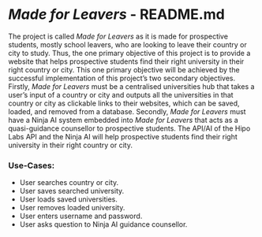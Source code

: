 # _Made for Leavers_ - README.md
The project is called _Made for Leavers_ as it is made for prospective students, mostly school leavers, who are looking to leave their country or city to study. Thus, the one primary objective of this project is to provide a website that helps prospective students find their right university in their right country or city. This one primary objective will be achieved by the successful implementation of this project’s two secondary objectives. Firstly, _Made for Leavers_ must be a centralised universities hub that takes a user’s input of a country or city and outputs all the universities in that country or city as clickable links to their websites, which can be saved, loaded, and removed from a database. Secondly, _Made for Leavers_ must have a Ninja AI system embedded into _Made for Leavers_ that acts as a quasi-guidance counsellor to prospective students. The API/AI of the Hipo Labs API and the Ninja AI will help prospective students find their right university in their right country or city.

### Use-Cases:
- User searches country or city.	
- User saves searched university.	
- User loads saved universities.	
- User removes loaded university.
- User enters username and password.	
- User asks question to Ninja AI guidance counsellor.